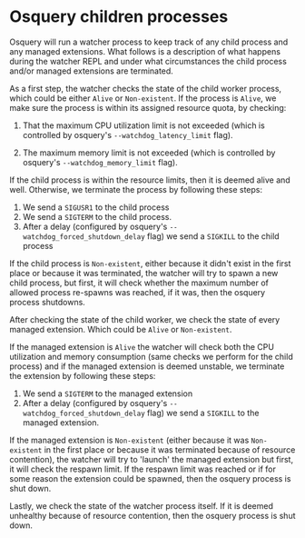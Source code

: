 # Osquery children processes

Osquery will run a watcher process to keep track of any child process and any managed
extensions. What follows is a description of what happens during the watcher REPL and under what
circumstances the child process and/or managed extensions are terminated.

As a first step, the watcher checks the state of the child worker process, which could be either `Alive` or
`Non-existent`. If the process is `Alive`, we make sure the process is within its assigned resource
quota, by checking: 

1. That the maximum CPU utilization limit is not exceeded (which is controlled by osquery's 
   `--watchdog_latency_limit` flag).

2. The maximum memory limit is not exceeded (which is controlled by osquery's
   `--watchdog_memory_limit` flag).
	   
If the child process is within the resource limits, then it is deemed alive and well. Otherwise, we terminate the process by following these steps:
1. We send a `SIGUSR1` to the child process
2. We send a `SIGTERM` to the child process.
3. After a delay (configured by osquery's `--watchdog_forced_shutdown_delay` flag) we send a `SIGKILL` 
to the child process 

If the child process is `Non-existent`, either because it didn't exist in the first place or because it
was terminated, the watcher will try to spawn a new child process, but first, it will check whether
the maximum number of allowed process re-spawns was reached, if it was, then the osquery process shutdowns.

After checking the state of the child worker, we check the state of every managed extension. Which
could be `Alive` or `Non-existent`.

If the managed extension is `Alive` the watcher will check both the CPU utilization and memory
consumption (same checks we perform for the child process) and if the managed extension is deemed unstable, we terminate the extension by following these steps:
1. We send a `SIGTERM` to the managed extension
2. After a delay (configured by osquery's `--watchdog_forced_shutdown_delay` flag) we send a `SIGKILL` to the managed extension.

If the managed extension is `Non-existent` (either because it was `Non-existent` in the first place
or because it was terminated because of resource contention), the watcher will try to 'launch' the
managed extension but first, it will check the respawn limit. If the respawn limit was reached or
if for some reason the extension could be spawned, then the osquery process is shut down.

Lastly, we check the state of the watcher process itself. If it is deemed unhealthy because of
resource contention, then the osquery process is shut down.

<meta name="pageOrderInSection" value="700">